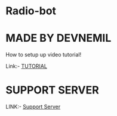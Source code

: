 # Radio-bot
# MADE BY DEVNEMIL
How to setup up video tutorial!

Link:- [TUTORIAL]()

# SUPPORT SERVER
LINK:- [Support Server]()
